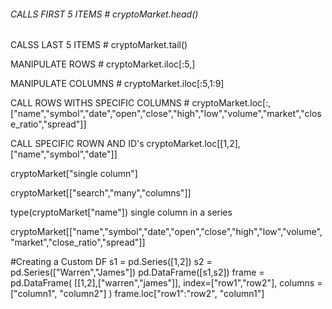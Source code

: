 ###### CALLS FIRST 5 ITEMS # cryptoMarket.head()

CALSS LAST 5 ITEMS # cryptoMarket.tail()

MANIPULATE ROWS # cryptoMarket.iloc[:5,]

MANIPULATE COLUMNS # cryptoMarket.iloc[:5,1:9]

CALL ROWS WITHS SPECIFIC COLUMNS # cryptoMarket.loc[:,["name","symbol","date","open","close","high","low","volume","market","close_ratio","spread"]]

CALL SPECIFIC ROWN AND ID's
cryptoMarket.loc[[1,2],["name","symbol","date"]]

cryptoMarket["single column"]

cryptoMarket[["search","many","columns"]]

type(cryptoMarket["name"]) single column in a series

cryptoMarket[["name","symbol","date","open","close","high","low","volume","market","close_ratio","spread"]]

#Creating a Custom DF
s1 = pd.Series([1,2])
s2 = pd.Series(["Warren","James"])
pd.DataFrame([s1,s2])
frame = pd.DataFrame(
    [[1,2],["warren","james"]],
    index=["row1","row2"],
    columns = ["column1", "column2"]
)
frame.loc["row1":"row2", "column1"]
